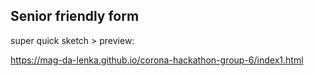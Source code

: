 ## Senior friendly form

super quick sketch > preview:

https://mag-da-lenka.github.io/corona-hackathon-group-6/index1.html
